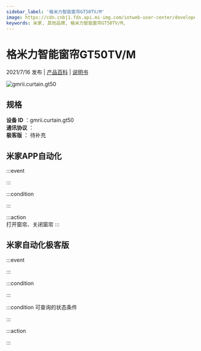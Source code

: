 ```yaml
---
sidebar_label: '格米力智能窗帘GT50TV/M'
image: https://cdn.cnbj1.fds.api.mi-img.com/iotweb-user-center/developer_1679047902709M8SeAmEF.png?GalaxyAccessKeyId=AKVGLQWBOVIRQ3XLEW&Expires=9223372036854775807&Signature=eZuKe3bVkFeBHt5v8FVnlssAfWA=
keywords: 米家, 其他品牌, 格米力智能窗帘GT50TV/M, 
---
```

# 格米力智能窗帘GT50TV/M

2021/7/16 发布 | [产品百科](https://home.mi.com/webapp/content/baike/product/index.html?model=gmrii.curtain.gt50/) | [说明书](https://home.mi.com/views/introduction.html?model=gmrii.curtain.gt50&region=cn)

![gmrii.curtain.gt50](https://cdn.cnbj1.fds.api.mi-img.com/iotweb-user-center/developer_1679047902709M8SeAmEF.png?GalaxyAccessKeyId=AKVGLQWBOVIRQ3XLEW&Expires=9223372036854775807&Signature=eZuKe3bVkFeBHt5v8FVnlssAfWA=)

## 规格  
> 
**设备 ID** ：gmrii.curtain.gt50  
**通讯协议** ：  
**极客版**  ： 待补充 


## 米家APP自动化  

:::event  

:::

:::condition  

:::

:::action   
打开窗帘、关闭窗帘
:::

## 米家自动化极客版  

:::event  

:::

:::condition  

:::

:::condition 可查询的状态条件  

:::

:::action  

:::

        
